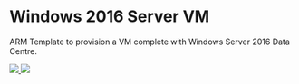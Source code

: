 # Windows 2016 Server VM

ARM Template to provision a VM complete with Windows Server 2016 Data Centre.  


<a href="https://portal.azure.com/#create/microsoft.template/uri/https//raw.githubusercontent.com/BrettOJ/EEAzureAutomation/master/WindowsServer/azuredeploy.json" target="_blank">
    <img src="http://azuredeploy.net/deploybutton.png"/>
</a>
<a href="http://armviz.io/#/?load=https://raw.githubusercontent.com/Azure/azure-quickstart-templates/master/windows-vm-O365/azuredeploy.json" target="_blank">
    <img src="http://armviz.io/visualizebutton.png"/>
</a>


